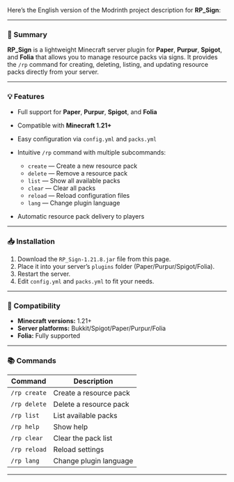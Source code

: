 Here’s the English version of the Modrinth project description for **RP\_Sign**:

---

### 📝 Summary

**RP\_Sign** is a lightweight Minecraft server plugin for **Paper**, **Purpur**, **Spigot**, and **Folia** that allows you to manage resource packs via signs.
It provides the `/rp` command for creating, deleting, listing, and updating resource packs directly from your server.

---

### 💡 Features

* Full support for **Paper**, **Purpur**, **Spigot**, and **Folia**
* Compatible with **Minecraft 1.21+**
* Easy configuration via `config.yml` and `packs.yml`
* Intuitive `/rp` command with multiple subcommands:

  * `create` — Create a new resource pack
  * `delete` — Remove a resource pack
  * `list` — Show all available packs
  * `clear` — Clear all packs
  * `reload` — Reload configuration files
  * `lang` — Change plugin language
* Automatic resource pack delivery to players

---

### 📥 Installation

1. Download the `RP_Sign-1.21.8.jar` file from this page.
2. Place it into your server’s `plugins` folder (Paper/Purpur/Spigot/Folia).
3. Restart the server.
4. Edit `config.yml` and `packs.yml` to fit your needs.

---

### 🔧 Compatibility

* **Minecraft versions:** 1.21+
* **Server platforms:** Bukkit/Spigot/Paper/Purpur/Folia
* **Folia:** Fully supported

---

### 📚 Commands

| Command      | Description            |
| ------------ | ---------------------- |
| `/rp create` | Create a resource pack |
| `/rp delete` | Delete a resource pack |
| `/rp list`   | List available packs   |
| `/rp help`   | Show help              |
| `/rp clear`  | Clear the pack list    |
| `/rp reload` | Reload settings        |
| `/rp lang`   | Change plugin language |

---

